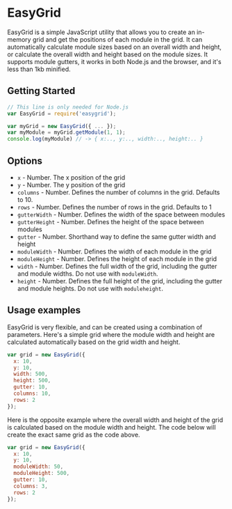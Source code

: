 # EasyGrid

EasyGrid is a simple JavaScript utility that allows you to create an in-memory grid and get the positions of each module in the grid. It can automatically calculate module sizes based on an overall width and height, or calculate the overall width and height based on the module sizes. It supports module gutters, it works in both Node.js and the browser, and it's less than 1kb minified.

## Getting Started

```js
// This line is only needed for Node.js
var EasyGrid = require('easygrid');

var myGrid = new EasyGrid({ ... });
var myModule = myGrid.getModule(1, 1);
console.log(myModule) // -> { x:.., y:.., width:.., height:.. }
```

## Options

- `x` - Number. The x position of the grid
- `y` - Number. The y position of the grid
- `columns` - Number. Defines the number of columns in the grid. Defaults to 10.
- `rows` - Number. Defines the number of rows in the grid. Defaults to 1
- `gutterWidth` - Number. Defines the width of the space between modules
- `gutterHeight` - Number. Defines the height of the space between modules
- `gutter` - Number. Shorthand way to define the same gutter width and height
- `moduleWidth` - Number. Defines the width of each module in the grid
- `moduleHeight` - Number. Defines the height of each module in the grid
- `width` - Number. Defines the full width of the grid, including the gutter and module widths. Do not use with `moduleWidth`.
- `height` - Number. Defines the full height of the grid, including the gutter and module heights. Do not use with `moduleheight`.

## Usage examples

EasyGrid is very flexible, and can be created using a combination of parameters. Here's a simple grid where the module width and height are calculated automatically based on the grid width and height.

```js
var grid = new EasyGrid({
  x: 10,
  y: 10,
  width: 500,
  height: 500,
  gutter: 10,
  columns: 10,
  rows: 2
});
```

Here is the opposite example where the overall width and height of the grid is calculated based on the module width and height. The code below will create the exact same grid as the code above.

```js
var grid = new EasyGrid({
  x: 10,
  y: 10,
  moduleWidth: 50,
  moduleHeight: 500,
  gutter: 10,
  columns: 3,
  rows: 2
});
```
